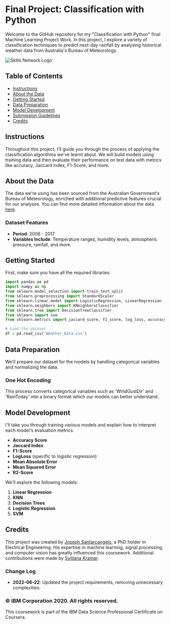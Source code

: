 # Final Project: Classification with Python

Welcome to the GitHub repository for my "Classification with Python" final Machine Learning Project Work. In this project, I explore a variety of classification techniques to predict next-day rainfall by analysing historical weather data from Australia's Bureau of Meteorology.

![Skills Network Logo](https://cf-courses-data.s3.us.cloud-object-storage.appdomain.cloud/assets/logos/SN_web_lightmode.png)

## Table of Contents
- [Instructions](#instructions)
- [About the Data](#about-the-data)
- [Getting Started](#getting-started)
- [Data Preparation](#data-preparation)
- [Model Development](#model-development)
- [Submission Guidelines](#submission-guidelines)
- [Credits](#credits)

## Instructions
Throughout this project, I'll guide you through the process of applying the classification algorithms we've learnt about. We will build models using training data and then evaluate their performance on test data with metrics like accuracy, Jaccard index, F1-Score, and more.

## About the Data
The data we're using has been sourced from the Australian Government's Bureau of Meteorology, enriched with additional predictive features crucial for our analyses. You can find more detailed information about the data [here](http://www.bom.gov.au/climate/dwo/).

### Dataset Features
- **Period**: 2008 - 2017
- **Variables Include**: Temperature ranges, humidity levels, atmospheric pressure, rainfall, and more.

## Getting Started
First, make sure you have all the required libraries:

```python
import pandas as pd
import numpy as np
from sklearn.model_selection import train_test_split
from sklearn.preprocessing import StandardScaler
from sklearn.linear_model import LogisticRegression, LinearRegression
from sklearn.neighbors import KNeighborsClassifier
from sklearn.tree import DecisionTreeClassifier
from sklearn import svm
from sklearn.metrics import jaccard_score, f1_score, log_loss, accuracy_score

# Load the dataset
df = pd.read_csv('Weather_Data.csv')
```

## Data Preparation
We'll prepare our dataset for the models by handling categorical variables and normalizing the data.

### One Hot Encoding
This process converts categorical variables such as 'WindGustDir' and 'RainToday' into a binary format which our models can better understand.

## Model Development
I'll take you through training various models and explain how to interpret each model's evaluation metrics.

- **Accuracy Score**
- **Jaccard Index**
- **F1-Score**
- **LogLoss** (specific to logistic regression)
- **Mean Absolute Error**
- **Mean Squared Error**
- **R2-Score**

We'll explore the following models:

1. **Linear Regression**
2. **KNN**
3. **Decision Trees**
4. **Logistic Regression**
5. **SVM**

## Credits
This project was created by [Joseph Santarcangelo](https://www.linkedin.com/in/joseph-s-50398b136/), a PhD holder in Electrical Engineering. His expertise in machine learning, signal processing, and computer vision has greatly influenced this coursework. Additional contributions were made by [Svitlana Kramar](https://www.linkedin.com/in/svitlana-kramar/).

### Change Log
- **2022-06-22**: Updated the project requirements, removing unnecessary complexities.

### © IBM Corporation 2020. All rights reserved.
This coursework is part of the IBM Data Science Professional Certificate on Coursera.
